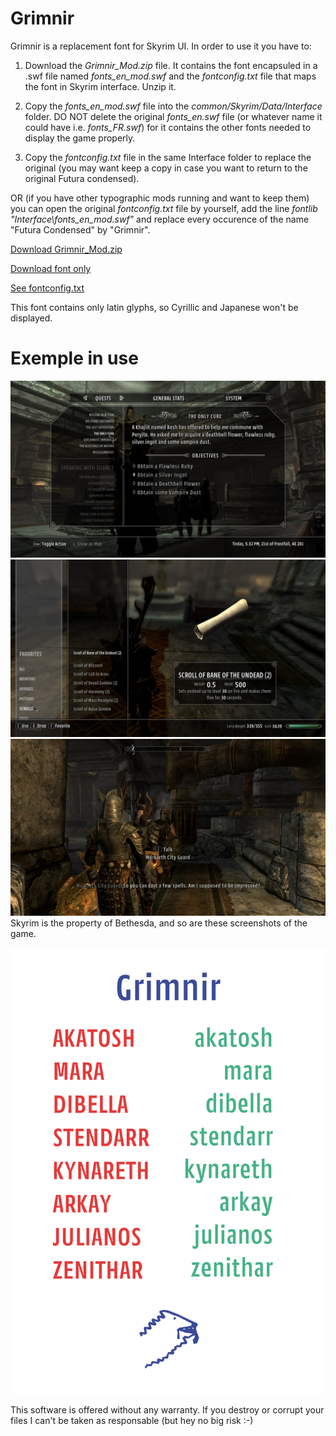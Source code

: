 Grimnir
=======

Grimnir is a replacement font for Skyrim UI. In order to use it you have to: 

1. Download the *Grimnir_Mod.zip* file. It contains the font encapsuled in a .swf file named *fonts_en_mod.swf* and the *fontconfig.txt* file that maps the font in Skyrim interface. Unzip it.

2. Copy the *fonts_en_mod.swf* file into the _common/Skyrim/Data/Interface_ folder. DO NOT delete the original *fonts_en.swf* file (or whatever name it could have i.e. *fonts_FR.swf*) for it contains the other fonts needed to display the game properly. 

3. Copy the *fontconfig.txt* file in the same Interface folder to replace the original (you may want keep a copy in case you want to return to the original Futura condensed).

OR (if you have other typographic mods running and want to keep them) you can open the original *fontconfig.txt* file by yourself, add the line *fontlib "Interface\fonts_en_mod.swf"* and replace every occurence of the name "Futura Condensed" by "Grimnir".

[Download Grimnir_Mod.zip](https://github.com/jbmorizot/Grimnir/raw/master/Grimnir_Mod.zip)

[Download font only](https://github.com/jbmorizot/Grimnir/raw/master/fonts_en_mod.swf)

[See fontconfig.txt](https://github.com/jbmorizot/Grimnir/raw/master/fontconfig.txt)



This font contains only latin glyphs, so Cyrillic and Japanese won't be displayed.

Exemple in use
=======
![In Use](https://raw.githubusercontent.com/jbmorizot/Grimnir/master/2014-11-26_00005.jpg)
![In Use](https://raw.githubusercontent.com/jbmorizot/Grimnir/master/2014-11-27_00004.jpg)
![In Use](https://raw.githubusercontent.com/jbmorizot/Grimnir/master/2014-11-26_00002.jpg)
Skyrim is the property of Bethesda, and so are these screenshots of the game.

![Specimen](https://raw.githubusercontent.com/jbmorizot/Grimnir/master/GrimnirSpecimen.jpg)

This software is offered without any warranty. If you destroy or corrupt your files I can't be taken as responsable (but hey no big risk :-)
